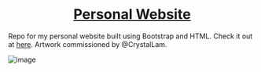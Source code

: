 <h1 align="center">
<a href="http://billli.me/">Personal Website</a>
  <br>
</h1>

Repo for my personal website built using Bootstrap and HTML. Check it out at [here](http://billli.me/). Artwork commissioned by @CrystalLam.

![image](other.png)
